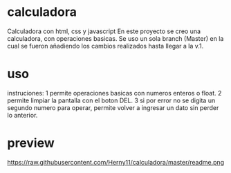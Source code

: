 # calculadora
Calculadora con html, css y javascript
En este proyecto se creo una calculadora, con operaciones basicas.
Se uso un sola branch (Master) en la cual se fueron añadiendo los cambios realizados hasta llegar a la v.1.

# uso
instruciones:
1 permite operaciones basicas con numeros enteros o float.
2 permite limpiar la pantalla con el boton DEL.
3 si por error no se digita un segundo numero para operar, permite volver a ingresar un dato sin perder lo anterior.

# preview

https://raw.githubusercontent.com/Herny11/calculadora/master/readme.png
